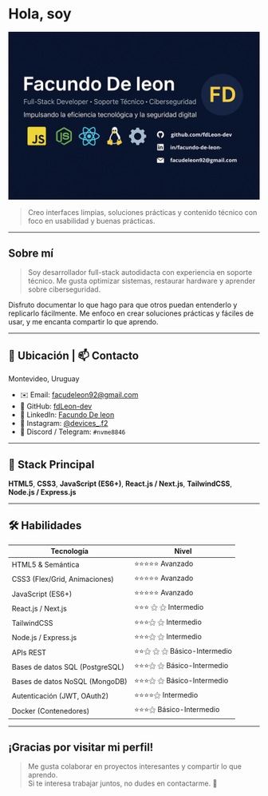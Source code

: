 #  Hola, **soy**

![Facundo De Leon](./banner.png)

> Creo interfaces limpias, soluciones prácticas y contenido técnico con foco en usabilidad y buenas prácticas.

---

##  Sobre mí

>Soy desarrollador full-stack autodidacta con experiencia en soporte técnico. Me gusta optimizar sistemas, restaurar hardware y aprender sobre ciberseguridad.

Disfruto documentar lo que hago para que otros puedan entenderlo y replicarlo fácilmente. Me enfoco en crear soluciones prácticas y fáciles de usar, y me encanta compartir lo que aprendo.

---

## 📍 Ubicación | 📫 Contacto

Montevideo, Uruguay

- ✉️ Email: [facudeleon92@gmail.com](mailto:facudeleon92@gmail.com)  
- 🐙 GitHub: [fdLeon-dev](https://github.com/fdLeon-dev)  
- 🔗 LinkedIn: [Facundo De leon](https://www.linkedin.com/in/facundo-de-leon-956279286/)  
- 📸 Instagram: [@devices_.f2](https://www.instagram.com/devices_.f2/)  
- 💬 Discord / Telegram: `#nvme8846`
---

## 🚀 Stack Principal

**HTML5**, **CSS3**, **JavaScript (ES6+)**, **React.js / Next.js**, **TailwindCSS**, **Node.js / Express.js**

---

## 🛠️ Habilidades

| Tecnología                         | Nivel             |
|----------------------------------|-------------------|
| HTML5 & Semántica                 | ⭐⭐⭐⭐⭐ Avanzado     |
| CSS3 (Flex/Grid, Animaciones)     | ⭐⭐⭐⭐⭐ Avanzado     |
| JavaScript (ES6+)                  | ⭐⭐⭐⭐⭐ Avanzado     |
| React.js / Next.js                 | ⭐⭐⭐ ⚝ ⚝ Intermedio |
| TailwindCSS                      | ⭐⭐⭐⚝ ⚝ Intermedio    |
| Node.js / Express.js               | ⭐⭐⭐⚝ ⚝ Intermedio     |
| APIs REST                         | ⭐⭐⚝ ⚝ ⚝ Básico-Intermedio    |
| Bases de datos SQL (PostgreSQL) | ⭐⭐⭐⚝ ⚝ Básico-Intermedio   |
| Bases de datos NoSQL (MongoDB)     | ⭐⭐⭐⚝ ⚝ Básico-Intermedio  |
| Autenticación (JWT, OAuth2)        | ⭐⭐⭐⭐⚝ Intermedio    |
| Docker (Contenedores)              | ⭐⭐⭐⚝ Básico-Intermedio |



---
## ¡Gracias por visitar mi perfil! 



>Me gusta colaborar en proyectos interesantes y compartir lo que aprendo.  
Si te interesa trabajar juntos, no dudes en contactarme. 🚀
